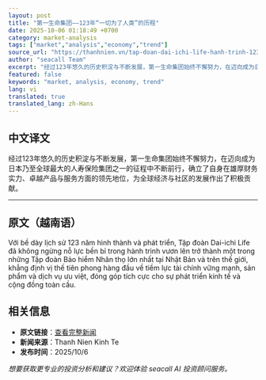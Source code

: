```yaml
---
layout: post
title: "第一生命集团——123年“一切为了人类”的历程"
date: 2025-10-06 01:18:49 +0700
category: market-analysis
tags: ["market","analysis","economy","trend"]
source_url: "https://thanhnien.vn/tap-doan-dai-ichi-life-hanh-trinh-123-nam-tat-ca-vi-con-nguoi-185251005124128168.htm"
author: "seacall Team"
excerpt: "经过123年悠久的历史积淀与不断发展，第一生命集团始终不懈努力，在迈向成为日本乃至全球最大的人寿保险集团之一的征程中不断前行，确立了自身在雄厚财务实力、卓越产品与服务方面的领先地位，为全球经济与社区的发展作出了积极贡献。..."
featured: false
keywords: "market, analysis, economy, trend"
lang: vi
translated: true
translated_lang: zh-Hans
---
```


## 中文译文

经过123年悠久的历史积淀与不断发展，第一生命集团始终不懈努力，在迈向成为日本乃至全球最大的人寿保险集团之一的征程中不断前行，确立了自身在雄厚财务实力、卓越产品与服务方面的领先地位，为全球经济与社区的发展作出了积极贡献。

---

## 原文（越南语）

Với bề d&agrave;y lịch sử 123 năm h&igrave;nh th&agrave;nh v&agrave; ph&aacute;t triển, Tập đo&agrave;n Dai-ichi Life đ&atilde; kh&ocirc;ng ngừng nỗ lực bền bỉ trong h&agrave;nh tr&igrave;nh vươn l&ecirc;n trở th&agrave;nh một trong những Tập đo&agrave;n Bảo hiểm Nh&acirc;n thọ lớn nhất tại Nhật Bản v&agrave; tr&ecirc;n thế giới, khẳng định vị thế ti&ecirc;n phong h&agrave;ng đầu về tiềm lực t&agrave;i ch&iacute;nh vững mạnh, sản phẩm v&agrave; dịch vụ ưu việt, đ&oacute;ng g&oacute;p t&iacute;ch cực cho sự ph&aacute;t triển kinh tế v&agrave; cộng đồng to&agrave;n cầu.

## 相关信息

- **原文链接**：[查看完整新闻](https://thanhnien.vn/tap-doan-dai-ichi-life-hanh-trinh-123-nam-tat-ca-vi-con-nguoi-185251005124128168.htm)
- **新闻来源**：Thanh Nien Kinh Te
- **发布时间**：2025/10/6

*想要获取更专业的投资分析和建议？欢迎体验 seacall AI 投资顾问服务。*